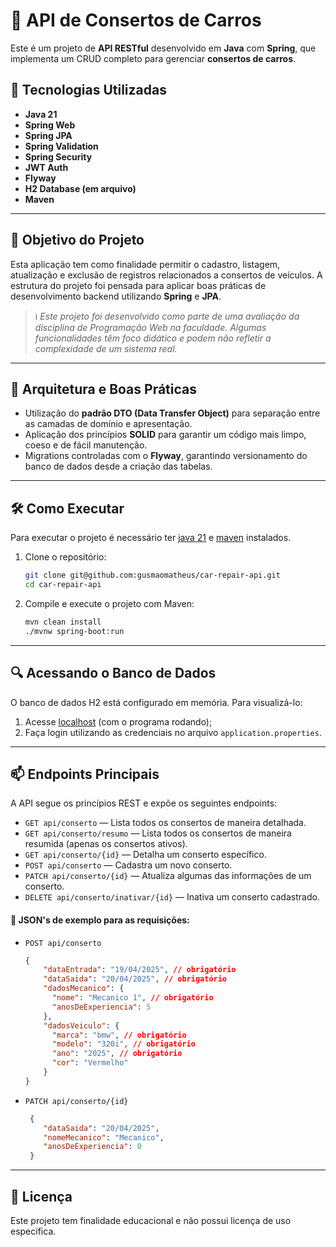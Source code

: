 # 🚗 API de Consertos de Carros

Este é um projeto de **API RESTful** desenvolvido em **Java** com **Spring**, que implementa um CRUD completo para gerenciar **consertos de carros**.

## 🚀 Tecnologias Utilizadas

- **Java 21**
- **Spring Web**
- **Spring JPA**
- **Spring Validation**
- **Spring Security**
- **JWT Auth**
- **Flyway**
- **H2 Database (em arquivo)**
- **Maven**

___

## 📌 Objetivo do Projeto

Esta aplicação tem como finalidade permitir o cadastro, listagem, atualização e exclusão de registros relacionados a consertos de veículos. A estrutura do projeto foi pensada para aplicar boas práticas de desenvolvimento backend utilizando **Spring** e **JPA**.

> ℹ️ *Este projeto foi desenvolvido como parte de uma avaliação da disciplina de Programação Web na faculdade. Algumas funcionalidades têm foco didático e podem não refletir a complexidade de um sistema real.*

___

## 🧩 Arquitetura e Boas Práticas

- Utilização do **padrão DTO (Data Transfer Object)** para separação entre as camadas de domínio e apresentação.
- Aplicação dos princípios **SOLID** para garantir um código mais limpo, coeso e de fácil manutenção.
- Migrations controladas com o **Flyway**, garantindo versionamento do banco de dados desde a criação das tabelas.

___

## 🛠️ Como Executar

Para executar o projeto é necessário ter [java 21](https://www.oracle.com/br/java/technologies/downloads/#java21) e [maven](https://maven.apache.org/download.cgi) instalados.

1. Clone o repositório:
   ```sh
   git clone git@github.com:gusmaomatheus/car-repair-api.git
   cd car-repair-api
   ```

2. Compile e execute o projeto com Maven:
   ```sh
   mvn clean install
   ./mvnw spring-boot:run
   ```
___

## 🔍 Acessando o Banco de Dados

O banco de dados H2 está configurado em memória. Para visualizá-lo:

  1. Acesse [localhost](http://localhost:8080/api/h2-console) (com o programa rodando);
  2. Faça login utilizando as credenciais no arquivo `application.properties`.
     
___

## 📫 Endpoints Principais

A API segue os princípios REST e expõe os seguintes endpoints:

- `GET api/conserto` — Lista todos os consertos de maneira detalhada.
- `GET api/conserto/resumo` — Lista todos os consertos de maneira resumida (apenas os consertos ativos).
- `GET api/conserto/{id}` — Detalha um conserto específico.
- `POST api/conserto` — Cadastra um novo conserto.
- `PATCH api/conserto/{id}` — Atualiza algumas das informações de um conserto.
- `DELETE api/conserto/inativar/{id}` — Inativa um conserto cadastrado.


#### 📄 JSON's de exemplo para as requisições:

- `POST api/conserto`
  ```json
  {
      "dataEntrada": "19/04/2025", // obrigatório
      "dataSaida": "20/04/2025", // obrigatório
      "dadosMecanico": {
        "nome": "Mecanico 1", // obrigatório
        "anosDeExperiencia": 5
      },
      "dadosVeiculo": {
        "marca": "bmw", // obrigatório
        "modelo": "320i", // obrigatório
        "ano": "2025", // obrigatório
        "cor": "Vermelho"
      }
  }
  ```

- `PATCH api/conserto/{id}`
  ```json
   {
      "dataSaida": "20/04/2025",
      "nomeMecanico": "Mecanico",
      "anosDeExperiencia": 0
   }
  ```  
___

## 📝 Licença
Este projeto tem finalidade educacional e não possui licença de uso específica.
